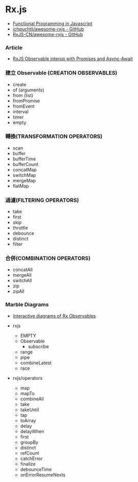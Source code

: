 # Rx.js

* [Functional Programming in Javascript](http://reactivex.io/learnrx/)
* [ichpuchtli/awesome-rxjs - GitHub](https://github.com/ichpuchtli/awesome-rxjs)
* [RxJS-CN/awesome-rxjs - GitHub](https://github.com/RxJS-CN/awesome-rxjs)

### Article
* [RxJS Observable interop with Promises and Async-Await](https://medium.com/@benlesh/rxjs-observable-interop-with-promises-and-async-await-bebb05306875)

### 建立 Observable (CREATION OBSERVABLES)
* create
* of (arguments)
* from (list)
* fromPromise
* fromEvent
* interval
* timer
* empty

### 轉換(TRANSFORMATION OPERATORS)
* scan
* buffer
* bufferTime
* bufferCount
* concatMap
* switchMap
* mergeMap
* flatMap
  
### 過濾(FILTERING OPERATORS)
* take
* first
* skip
* throttle
* debounce
* distinct
* filter

### 合併(COMBINATION OPERATORS) 
* concatAll
* mergeAll
* switchAll
* zip
* zipAll

### Marble Diagrams
* [Interactive diagrams of Rx Observables](https://rxmarbles.com/)

* rxjs
  * EMPTY
  * Observable
    * subscribe
  * range
  * pipe
  * combineLatest
  * race

* rxjs/operators
  * map
  * mapTo
  * combineAll
  * take
  * takeUntil
  * tap
  * toArray
  * delay
  * delayWhen
  * first
  * groupBy
  * distinct
  * refCount
  * catchError
  * finalize
  * debounceTime
  * onErrorResumeNexts